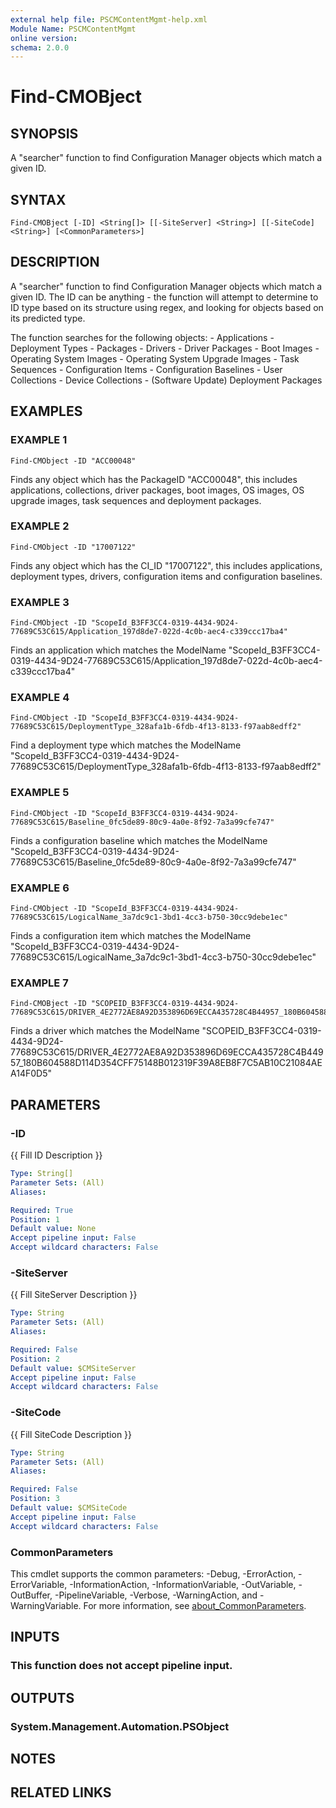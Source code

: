 ```yaml
---
external help file: PSCMContentMgmt-help.xml
Module Name: PSCMContentMgmt
online version:
schema: 2.0.0
---
```


# Find-CMOBject

## SYNOPSIS
A "searcher" function to find Configuration Manager objects which match a given ID.

## SYNTAX

```
Find-CMOBject [-ID] <String[]> [[-SiteServer] <String>] [[-SiteCode] <String>] [<CommonParameters>]
```

## DESCRIPTION
A "searcher" function to find Configuration Manager objects which match a given ID.
The ID can be anything - the function will attempt to determine to ID type based on its structure using regex, and looking for objects based on its predicted type.

The function searches for the following objects:
    - Applications
    - Deployment Types
    - Packages
    - Drivers
    - Driver Packages
    - Boot Images
    - Operating System Images
    - Operating System Upgrade Images
    - Task Sequences
    - Configuration Items
    - Configuration Baselines
    - User Collections
    - Device Collections
    - (Software Update) Deployment Packages

## EXAMPLES

### EXAMPLE 1
```
Find-CMObject -ID "ACC00048"
```

Finds any object which has the PackageID "ACC00048", this includes applications, collections, driver packages, boot images, OS images, OS upgrade images, task sequences and deployment packages.

### EXAMPLE 2
```
Find-CMObject -ID "17007122"
```

Finds any object which has the CI_ID "17007122", this includes applications, deployment types, drivers, configuration items and configuration baselines.

### EXAMPLE 3
```
Find-CMObject -ID "ScopeId_B3FF3CC4-0319-4434-9D24-77689C53C615/Application_197d8de7-022d-4c0b-aec4-c339ccc17ba4"
```

Finds an application which matches the ModelName "ScopeId_B3FF3CC4-0319-4434-9D24-77689C53C615/Application_197d8de7-022d-4c0b-aec4-c339ccc17ba4"

### EXAMPLE 4
```
Find-CMObject -ID "ScopeId_B3FF3CC4-0319-4434-9D24-77689C53C615/DeploymentType_328afa1b-6fdb-4f13-8133-f97aab8edff2"
```

Find a deployment type which matches the ModelName "ScopeId_B3FF3CC4-0319-4434-9D24-77689C53C615/DeploymentType_328afa1b-6fdb-4f13-8133-f97aab8edff2"

### EXAMPLE 5
```
Find-CMObject -ID "ScopeId_B3FF3CC4-0319-4434-9D24-77689C53C615/Baseline_0fc5de89-80c9-4a0e-8f92-7a3a99cfe747"
```

Finds a configuration baseline which matches the ModelName "ScopeId_B3FF3CC4-0319-4434-9D24-77689C53C615/Baseline_0fc5de89-80c9-4a0e-8f92-7a3a99cfe747"

### EXAMPLE 6
```
Find-CMObject -ID "ScopeId_B3FF3CC4-0319-4434-9D24-77689C53C615/LogicalName_3a7dc9c1-3bd1-4cc3-b750-30cc9debe1ec"
```

Finds a configuration item which matches the ModelName "ScopeId_B3FF3CC4-0319-4434-9D24-77689C53C615/LogicalName_3a7dc9c1-3bd1-4cc3-b750-30cc9debe1ec"

### EXAMPLE 7
```
Find-CMOBject -ID "SCOPEID_B3FF3CC4-0319-4434-9D24-77689C53C615/DRIVER_4E2772AE8A92D353896D69ECCA435728C4B44957_180B604588D114D354CFF75148B012319F39A8EB8F7C5AB10C21084AEA14F0D5"
```

Finds a driver which matches the ModelName "SCOPEID_B3FF3CC4-0319-4434-9D24-77689C53C615/DRIVER_4E2772AE8A92D353896D69ECCA435728C4B44957_180B604588D114D354CFF75148B012319F39A8EB8F7C5AB10C21084AEA14F0D5"

## PARAMETERS

### -ID
{{ Fill ID Description }}

```yaml
Type: String[]
Parameter Sets: (All)
Aliases:

Required: True
Position: 1
Default value: None
Accept pipeline input: False
Accept wildcard characters: False
```

### -SiteServer
{{ Fill SiteServer Description }}

```yaml
Type: String
Parameter Sets: (All)
Aliases:

Required: False
Position: 2
Default value: $CMSiteServer
Accept pipeline input: False
Accept wildcard characters: False
```

### -SiteCode
{{ Fill SiteCode Description }}

```yaml
Type: String
Parameter Sets: (All)
Aliases:

Required: False
Position: 3
Default value: $CMSiteCode
Accept pipeline input: False
Accept wildcard characters: False
```

### CommonParameters
This cmdlet supports the common parameters: -Debug, -ErrorAction, -ErrorVariable, -InformationAction, -InformationVariable, -OutVariable, -OutBuffer, -PipelineVariable, -Verbose, -WarningAction, and -WarningVariable. For more information, see [about_CommonParameters](http://go.microsoft.com/fwlink/?LinkID=113216).

## INPUTS

### This function does not accept pipeline input.
## OUTPUTS

### System.Management.Automation.PSObject
## NOTES

## RELATED LINKS
